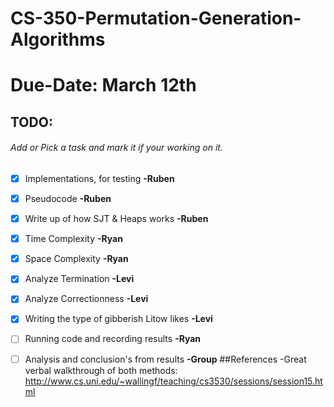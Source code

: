 # CS-350-Permutation-Generation-Algorithms
# Due-Date: March 12th
## TODO:  
###### Add or Pick a task and mark it if your working on it.  
- [X] Implementations, for testing __-Ruben__
- [X] Pseudocode __-Ruben__
- [X] Write up of how SJT & Heaps works __-Ruben__
- [X] Time Complexity __-Ryan__
- [X] Space Complexity __-Ryan__
- [X] Analyze Termination __-Levi__
- [X] Analyze Correctionness  __-Levi__
- [X] Writing the type of gibberish Litow likes __-Levi__
- [ ] Running code and recording results __-Ryan__
- [ ] Analysis and conclusion's from results __-Group__
##References
-Great verbal walkthrough of both methods: http://www.cs.uni.edu/~wallingf/teaching/cs3530/sessions/session15.html
  
